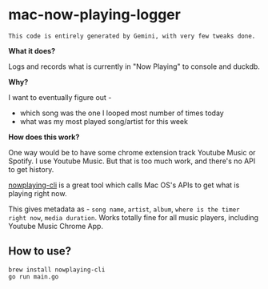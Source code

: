 # mac-now-playing-logger

```
This code is entirely generated by Gemini, with very few tweaks done.
```

**What it does?**

Logs and records what is currently in "Now Playing" to console and duckdb.

**Why?**

I want to eventually figure out - 
- which song was the one I looped most number of times today
- what was my most played song/artist for this week

**How does this work?**

One way would be to have some chrome extension track Youtube Music or Spotify. I use Youtube Music.
But that is too much work, and there's no API to get history.

[nowplaying-cli](https://github.com/kirtan-shah/nowplaying-cli/) is a great tool which calls Mac OS's APIs to get what is playing right now.

This gives metadata as - `song name`, `artist`, `album`, `where is the timer right now`, `media duration`.
Works totally fine for all music players, including Youtube Music Chrome App.

## How to use?
```
brew install nowplaying-cli
go run main.go
```

